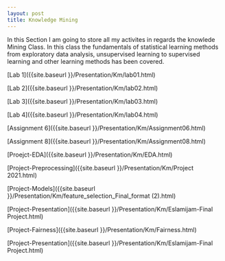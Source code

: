 ```yaml
---
layout: post
title: Knowledge Mining
---
```

In this Section I am going to store all my activites in regards the knowlede Mining Class. In this class the fundamentals of statistical learning methods from exploratory data analysis, unsupervised learning to supervised learning and other learning methods has been covered.


[Lab 1]({{site.baseurl }}/Presentation/Km/lab01.html)


[Lab 2]({{site.baseurl }}/Presentation/Km/lab02.html)


[Lab 3]({{site.baseurl }}/Presentation/Km/lab03.html)


[Lab 4]({{site.baseurl }}/Presentation/Km/lab04.html)


[Assignment 6]({{site.baseurl }}/Presentation/Km/Assignment06.html)


[Assignment 8]({{site.baseurl }}/Presentation/Km/Assignment08.html)


[Proejct-EDA]({{site.baseurl }}/Presentation/Km/EDA.html)


[Project-Preprocessing]({{site.baseurl }}/Presentation/Km/Project 2021.html)


[Project-Models]({{site.baseurl }}/Presentation/Km/feature_selection_Final_format (2).html)


[Project-Presentation]({{site.baseurl }}/Presentation/Km/Eslamijam-Final Project.html)


[Project-Fairness]({{site.baseurl }}/Presentation/Km/Fairness.html)


[Project-Presentation]({{site.baseurl }}/Presentation/Km/Eslamijam-Final Project.html)





